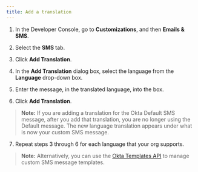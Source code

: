 ```yaml
---
title: Add a translation
---
```


1. In the Developer Console, go to **Customizations**, and then **Emails & SMS**.

2. Select the **SMS** tab.

3. Click **Add Translation**.

4. In the **Add Translation** dialog box, select the language from the **Language** drop-down box.

5. Enter the message, in the translated language, into the box.

6. Click **Add Translation**.

> **Note:** If you are adding a translation for the Okta Default SMS message, after you add that translation, you are no longer using the Default message. The new language translation appears under what is now your custom SMS message.

7. Repeat steps 3 through 6 for each language that your org supports.

> **Note:** Alternatively, you can use the [Okta Templates API](/docs/reference/api/templates/) to manage custom SMS message templates.


